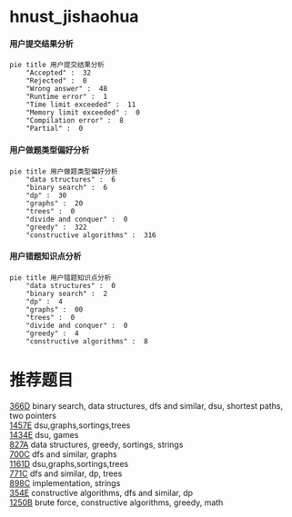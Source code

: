 # hnust_jishaohua

<!-- tabs:start -->



#### **用户提交结果分析**

```mermaid
pie title 用户提交结果分析
    "Accepted" :  32
    "Rejected" :  0
    "Wrong answer" :  48
    "Runtime error" :  1
    "Time limit exceeded" :  11
    "Memory limit exceeded" :  0
    "Compilation error" :  8
    "Partial" :  0
```

#### **用户做题类型偏好分析**

```mermaid
pie title 用户做题类型偏好分析
    "data structures" :  6
    "binary search" :  6
    "dp" :  30
    "graphs" :  20
    "trees" :  0
    "divide and conquer" :  0
    "greedy" :  322
    "constructive algorithms" :  316
```
#### **用户错题知识点分析**

```mermaid
pie title 用户错题知识点分析
    "data structures" :  0
    "binary search" :  2
    "dp" :  4
    "graphs" :  00
    "trees" :  0
    "divide and conquer" :  0
    "greedy" :  4
    "constructive algorithms" :  8
```



<!-- tabs:end -->
# 推荐题目
[366D](https://codeforces.com/contest/366/problem/D)		binary search,
                        data structures,
                        dfs and similar,
                        dsu,
                        shortest paths,
                        two pointers		  
[1457E](https://codeforces.com/contest/1457/problem/E)		dsu,graphs,sortings,trees		  
[1434E](https://codeforces.com/contest/1434/problem/E)		dsu,
                        games		  
[827A](https://codeforces.com/contest/827/problem/A)		data structures,
                        greedy,
                        sortings,
                        strings		  
[700C](https://codeforces.com/contest/700/problem/C)		dfs and similar,
                        graphs		  
[1161D](https://codeforces.com/contest/1161/problem/D)		dsu,graphs,sortings,trees		  
[771C](https://codeforces.com/contest/771/problem/C)		dfs and similar,
                        dp,
                        trees		  
[898C](https://codeforces.com/contest/898/problem/C)		implementation,
                        strings		  
[354E](https://codeforces.com/contest/354/problem/E)		constructive algorithms,
                        dfs and similar,
                        dp		  
[1250B](https://codeforces.com/contest/1250/problem/B)		brute force,
                        constructive algorithms,
                        greedy,
                        math		  
